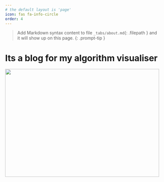 ```yaml
---
# the default layout is 'page'
icon: fas fa-info-circle
order: 4
---
```


> Add Markdown syntax content to file `_tabs/about.md`{: .filepath } and it will show up on this page.
{: .prompt-tip }

# Its a blog for my algorithm visualiser 



<img src="https://encrypted-tbn0.gstatic.com/images?q=tbn:ANd9GcTz2jGovqedhVk0sCCMIcSN2eHtlXitXR_Zyw&s" width="500" height="350"/>